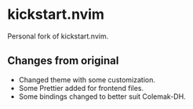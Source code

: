 # kickstart.nvim

Personal fork of kickstart.nvim.

## Changes from original

- Changed theme with some customization.
- Some Prettier added for frontend files.
- Some bindings changed to better suit Colemak-DH.
